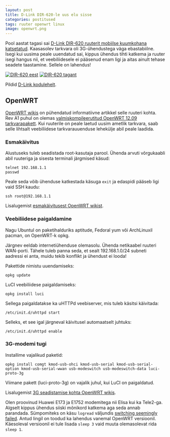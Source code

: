 ```yaml
---
layout: post
title: D-Link DIR-620-le uus elu sisse
categories: postitused
tags: ruuter openwrt linux
image: openwrt.png
---
```


Pool aastat tagasi sai [D-Link DIR-620 ruuterit mobiilse kuumkohana katsetatud](http://raidok.blogspot.com/2012/02/mobiilne-internet-d-link-dir-620.html). Kaasasolev tarkvara oli 3G-ühendustega väga ebastabiilne. Isegi kui uusima peale uuendatud sai, kippus ühendus tihti katkema ja ruuter isegi hangus nii, et veebiliidesele ei pääsenud enam ligi ja aitas ainult tehase seadete taastamine. Sellele on lahendus!

[![DIR-620 eest](p-DIR-620_Front.jpg)](DIR-620_Front.jpg) [![DIR-620 tagant](p-DIR-620_Back.jpg)](DIR-620_Back.jpg)

Pildid [D-Link kodulehelt](http://www.dlink.ru/ee/products/2/1357.html).

## OpenWRT

[OpenWRT wikis](http://wiki.openwrt.org/toh/d-link/dir-620) on pühendatud informatiivne artikkel selle ruuteri kohta. Rev A1 puhul on olemas [valmiskompileerutitud OpenWRT 12.09 tarkvarapakett](http://downloads.openwrt.org/attitude_adjustment/12.09/ramips/rt305x/openwrt-ramips-rt305x-dir-620-a1-squashfs-sysupgrade.bin). Kui ruuterile on peale laetud uusim ametlik tarkvara, saab selle lihtsalt veebiliidese tarkvarauuenduse lehekülje abil peale laadida.

### Esmakäivitus

Alustuseks tuleb seadistada root-kasutaja parool. Ühenda arvuti võrgukaabli abil ruuteriga ja sisesta terminali järgmised käsud:

    telnet 192.168.1.1
    passwd

Peale seda võib ühenduse katkestada käsuga `exit` ja edaspidi pääseb ligi vaid SSH kaudu:

    ssh root@192.168.1.1

Lisalugemist [esmakäivitusest OpenWRT wikist](http://wiki.openwrt.org/doc/howto/firstlogin).

### Veebiliidese paigaldamine

Nagu Ubuntul on paketihalduriks aptitude, Fedoral yum või ArchLinuxil pacman, on OpenWRT-k opkg.

Järgnev eeldab internetiühenduse olemasolu. Ühenda netikaabel ruuteri WAN-porti. Tähele tuleb panna seda, et sealt 192.168.1.0/24 subneti aadressi ei anta, muidu tekib konflikt ja ühendust ei looda!

Pakettide nimistu uuendamiseks:

    opkg update

LuCI veebiliidese paigaldamiseks:

    opkg install luci

Sellega paigaldatakse ka uHTTPd veebiserver, mis tuleb käsitsi käivitada:

    /etc/init.d/uhttpd start

Selleks, et see igal järgneval käivitusel automaatselt juhtuks:

    /etc/init.d/uhttpd enable

### 3G-modemi tugi

Installime vajalikud paketid:

    opkg install comgt kmod-usb-ohci kmod-usb-serial kmod-usb-serial-option kmod-usb-serial-wwan usb-modeswitch usb-modeswitch-data luci-proto-3g

Viimane pakett (luci-proto-3g) on vajalik juhul, kui LuCI on paigaldatud.

Lisalugemist [3G seadistamise kohta OpenWRT wikis](http://wiki.openwrt.org/doc/recipes/3gdongle).

Olen proovinud Huawei E173 ja E1752 modemitega nii Elisa kui ka Tele2-ga. Algselt kippus ühendus siiski mõnikord katkema aga seda annab parandada. Sümpomiteks on käsu `logread` väljundis [switching seemingly failed](https://dev.openwrt.org/ticket/10475). Antud lingil on toodud ka lahendus vanemal OpenWRT versioonil. Käesoleval versioonil ei tule lisada `sleep 3` vaid muuta olemasolevat rida `sleep 1`.

